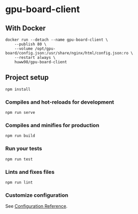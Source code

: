 # gpu-board-client

## With Docker

```shell
docker run --detach --name gpu-board-client \
    --publish 80 \
    --volume /opt/gpu-board/config.json:/usr/share/nginx/html/config.json:ro \
    --restart always \
    huww98/gpu-board-client
```

## Project setup
```
npm install
```

### Compiles and hot-reloads for development
```
npm run serve
```

### Compiles and minifies for production
```
npm run build
```

### Run your tests
```
npm run test
```

### Lints and fixes files
```
npm run lint
```

### Customize configuration
See [Configuration Reference](https://cli.vuejs.org/config/).
